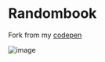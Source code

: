 # Randombook
   
Fork from my [codepen](https://codepen.io/dilums/pen/abOjjqq)   
    
        
![image](https://res.cloudinary.com/ds574fco0/image/upload/v1679325023/github/randombook_nbvfpq.png)